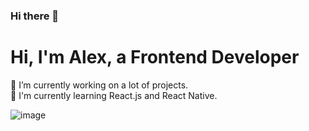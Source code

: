 ### Hi there 👋



<h1> Hi, I'm Alex, a Frontend Developer </h1>

🔭 I’m currently working on a lot of projects. <br>
🔭 I'm currently learning React.js and React Native.



![image](https://user-images.githubusercontent.com/33178803/176388977-1bad655f-03c3-4f61-8d02-83fc7b6176eb.png)
